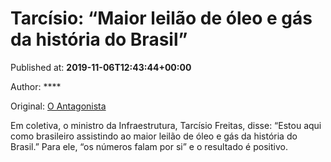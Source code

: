 
# Tarcísio: “Maior leilão de óleo e gás da história do Brasil”

Published at: **2019-11-06T12:43:44+00:00**

Author: ****

Original: [O Antagonista](https://www.oantagonista.com/brasil/tarcisio-maior-leilao-de-oleo-e-gas-da-historia-do-brasil/)

Em coletiva, o ministro da Infraestrutura, Tarcísio Freitas, disse:
“Estou aqui como brasileiro assistindo ao maior leilão de óleo e gás da história do Brasil.”
Para ele, “os números falam por si” e o resultado é positivo.
